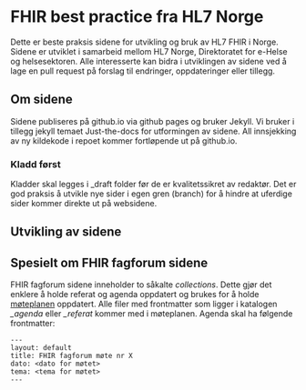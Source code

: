 # FHIR best practice fra HL7 Norge

Dette er beste praksis sidene for utvikling og bruk av HL7 FHIR i Norge. Sidene er utviklet i samarbeid mellom HL7 Norge, Direktoratet for e-Helse og helsesektoren. Alle interesserte kan bidra i utviklingen av sidene ved å lage en pull request på forslag til endringer, oppdateringer eller tillegg.

## Om sidene

Sidene publiseres på github.io via github pages og bruker Jekyll. Vi bruker i tillegg jekyll temaet Just-the-docs for utformingen av sidene. All innsjekking av ny kildekode i repoet kommer fortløpende ut på github.io.

### Kladd først

Kladder skal legges i _draft folder før de er kvalitetssikret av redaktør. Det er god praksis å utvikle nye sider i egen gren (branch) for å hindre at uferdige sider kommer direkte ut på websidene.

## Utvikling av sidene

## Spesielt om FHIR fagforum sidene

FHIR fagforum sidene inneholder to såkalte *collections*. Dette gjør det enklere å holde referat og agenda oppdatert og brukes for å holde [møteplanen](docs/FHIR-faglig-forum/index.md) oppdatert. Alle filer med frontmatter som ligger i katalogen *_agenda* eller *_referat* kommer med i møteplanen. Agenda skal ha følgende frontmatter:

~~~
---
layout: default
title: FHIR fagforum møte nr X
dato: <dato for møtet>
tema: <tema for møtet>
---
~~~